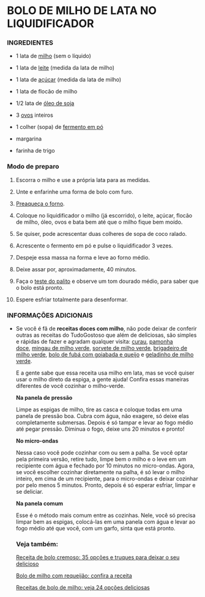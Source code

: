 # BOLO DE MILHO DE LATA NO LIQUIDIFICADOR

### INGREDIENTES

* 1 lata de [milho](https://blog.tudogostoso.com.br/cardapios/receitas-faceis/como-cozinhar-milho-veja/) (sem o líquido)

* 1 lata de [leite](https://blog.tudogostoso.com.br/dicas-de-cozinha/leite-conheca-4-tipos-diferentes/) (medida da lata de milho)

* 1 lata de [açúcar](https://blog.tudogostoso.com.br/dicas-de-cozinha/tipos-de-acucar-e-seus-usos-na-cozinha/) (medida da lata de milho)

* 1 lata de flocão de milho

* 1/2 lata de [óleo de soja](https://blog.tudogostoso.com.br/dicas-de-cozinha/escolha-o-oleo-de-cozinha-certo/)

* 3 [ovos](https://blog.tudogostoso.com.br/noticias/principais-diferencas-entre-varios-tipos-de-ovos/) inteiros

* 1 colher (sopa) de [fermento em pó](https://blog.tudogostoso.com.br/noticias/diferencas-entre-fermento-em-po-e-bicarbonato-de-sodio/)

* margarina

* farinha de trigo

### Modo de preparo

1. Escorra o milho e use a própria lata para as medidas.

2. Unte e enfarinhe uma forma de bolo com furo.

3. [Preaqueça o forno](https://blog.tudogostoso.com.br/cardapios/menu-especial/dicas-para-quem-vai-fazer-um-bolo-pela-primeira-vez/).

4. Coloque no liquidificador o milho (já escorrido), o leite, açúcar, flocão de milho, óleo, ovos e bata bem até que o milho fique bem moído.

5. Se quiser, pode acrescentar duas colheres de sopa de coco ralado.

6. Acrescente o fermento em pó e pulse o liquidificador 3 vezes.

7. Despeje essa massa na forma e leve ao forno médio.

8. Deixe assar por, aproximadamente, 40 minutos.

9. Faça o [teste do palito](https://blog.tudogostoso.com.br/dicas-de-cozinha/como-deixar-o-bolo-molhadinho/) e observe um tom dourado médio, para saber que o bolo está pronto.

10. Espere esfriar totalmente para desenformar.

### INFORMAÇÕES ADICIONAIS

* Se você é fã de **receitas doces com milho**, não pode deixar de conferir outras as receitas do TudoGostoso que além de deliciosas, são simples e rápidas de fazer e agradam qualquer visita: [curau](https://www.tudogostoso.com.br/receita/15189-curau.html), [pamonha doce](https://www.tudogostoso.com.br/receita/35-pamonha-doce.html), [mingau de milho verde](https://www.tudogostoso.com.br/receita/91919-mingau-de-milho-verde-cremoso.html), [sorvete de milho verde](https://www.tudogostoso.com.br/receita/86237-sorvete-de-milho-verde.html), [brigadeiro de milho verde](https://www.tudogostoso.com.br/receita/95062-brigadeiro-de-milho-verde.html), [bolo de fubá com goiabada e queijo](https://www.tudogostoso.com.br/receita/164002-bolo-de-fuba-com-goiabada-e-queijo.html) e [geladinho de milho verde](https://www.tudogostoso.com.br/receita/59760-geladinho-de-milho-verde.html). 
  
  E a gente sabe que essa receita usa milho em lata, mas se você quiser usar o milho direto da espiga, a gente ajuda! Confira essas maneiras diferentes de você cozinhar o milho-verde. 
  
  **Na panela de pressão**
  
  Limpe as espigas de milho, tire as casca e coloque todas em uma panela de pressão boa. Cubra com água, não exagere, só deixe elas completamente submersas. Depois é só tampar e levar ao fogo médio até pegar pressão. Diminua o fogo, deixe uns 20 minutos e pronto! 
  
  **No micro-ondas**
  
  Nessa caso você pode cozinhar com ou sem a palha. Se você optar pela primeira versão, retire tudo, limpe bem o milho e o leve em um recipiente com água e fechado por 10 minutos no micro-ondas. Agora, se você escolher cozinhar diretamente na palha, é só levar o milho inteiro, em cima de um recipiente, para o micro-ondas e deixar cozinhar por pelo menos 5 minutos. Pronto, depois é só esperar esfriar, limpar e se deliciar. 
  
  **Na panela comum**
  
  Esse é o método mais comum entre as cozinhas. Nele, você só precisa limpar bem as espigas, colocá-las em uma panela com água e levar ao fogo médio até que você, com um garfo, sinta que está pronto. 
  
  ### Veja também:
  
  [Receita de bolo cremoso: 35 opções e truques para deixar o seu delicioso](https://blog.tudogostoso.com.br/cardapios/receitas-de-bolos-e-doces/receita-de-bolo-cremoso/)
  
  [Bolo de milho com requeijão: confira a receita](https://blog.tudogostoso.com.br/cardapios/bolo-de-milho-com-requeijao/)
  
  [Receitas de bolo de milho: veja 24 opções deliciosas](https://blog.tudogostoso.com.br/cardapios/receitas-de-bolo-de-milho-veja-opcoes-deliciosas/)
